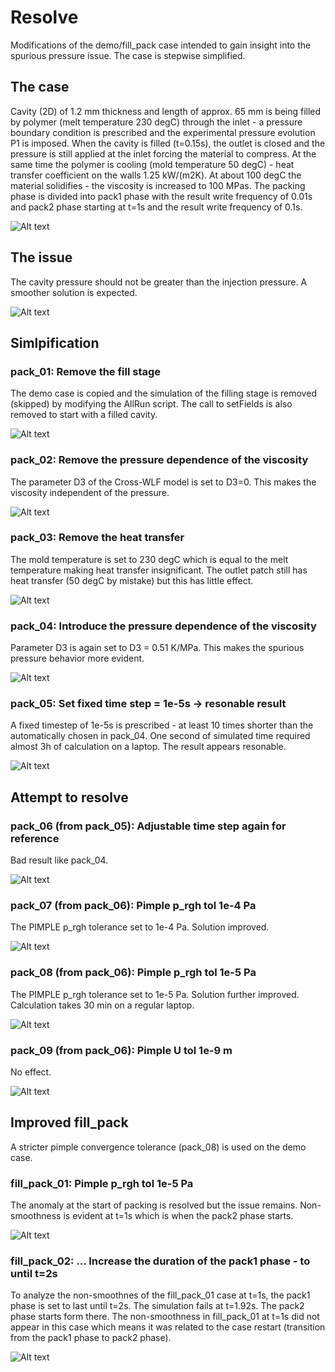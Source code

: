 # Resolve
Modifications of the demo/fill\_pack case intended to gain insight into the spurious pressure issue.
The case is stepwise simplified.

## The case
Cavity (2D) of 1.2 mm thickness and length of approx. 65 mm is being filled by polymer (melt temperature 230 degC) through the inlet - a pressure
boundary condition is prescribed and the experimental pressure evolution P1 is imposed.
When the cavity is filled (t=0.15s), the outlet is closed and the pressure is still applied at the inlet forcing the
material to compress.
At the same time the polymer is cooling (mold temperature 50 degC) -
heat transfer coefficient on the walls 1.25 kW/(m2K).
At about 100 degC the material solidifies - the viscosity is increased to 100 MPas.
The packing phase is divided into pack1 phase with the result write frequency of 0.01s and pack2 phase starting at t=1s and the
result write frequency of 0.1s.

![Alt text](fill_pack_geom.png)

## The issue
The cavity pressure should not be greater than the injection pressure.
A smoother solution is expected.

![Alt text](fill_pack_00/plot0.png)

## Simlpification 

### pack\_01: Remove the fill stage
The demo case is copied and the simulation of the filling stage is removed (skipped) by modifying the AllRun script. The call to
setFields is also removed to start with a filled cavity.

![Alt text](pack_01/plot0.png)

### pack\_02: Remove the pressure dependence of the viscosity
The parameter D3 of the Cross-WLF model is set to D3=0.
This makes the viscosity independent of the pressure.

![Alt text](pack_02/plot0.png)

### pack\_03: Remove the heat transfer
The mold temperature is set to 230 degC which is equal to the melt temperature making heat transfer insignificant.
The outlet patch still has heat transfer (50 degC by mistake) but this has little effect.

![Alt text](pack_03/plot0.png)

### pack\_04: Introduce the pressure dependence of the viscosity
Parameter D3 is again set to D3 = 0.51 K/MPa.
This makes the spurious pressure behavior more evident.

![Alt text](pack_04/plot0.png)

### pack\_05: Set fixed time step = 1e-5s -> resonable result
A fixed timestep of 1e-5s is prescribed - at least 10 times shorter than the automatically chosen in pack\_04.
One second of simulated time required almost 3h of calculation on a laptop. The
result appears resonable.

![Alt text](pack_05/plot0.png)

## Attempt to resolve

### pack\_06 (from pack\_05): Adjustable time step again for reference
Bad result like pack\_04.

![Alt text](pack_06/plot0.png)

### pack\_07 (from pack\_06): Pimple p\_rgh tol 1e-4 Pa
The PIMPLE p\_rgh tolerance set to 1e-4 Pa. Solution improved.  

![Alt text](pack_07/plot0.png)

### pack\_08 (from pack\_06): Pimple p\_rgh tol 1e-5 Pa
The PIMPLE p\_rgh tolerance set to 1e-5 Pa. 
Solution further improved. 
Calculation takes 30 min on a regular laptop.

![Alt text](pack_08/plot0.png)

### pack\_09 (from pack\_06): Pimple U tol 1e-9 m
No effect.

![Alt text](pack_09/plot0.png)

## Improved fill\_pack

A stricter pimple convergence tolerance (pack\_08) is used on the demo case.

### fill\_pack\_01: Pimple p\_rgh tol 1e-5 Pa
The anomaly at the start of packing is resolved but the issue remains.
Non-smoothness is evident at t=1s which is when the pack2 phase starts.

![Alt text](fill\_pack_01/plot0.png)

### fill\_pack\_02: ... Increase the duration of the pack1 phase - to until t=2s
To analyze the non-smoothnes of the fill\_pack\_01 case at t=1s,
the pack1 phase is set to last until t=2s.
The simulation fails at t=1.92s.
The pack2 phase starts form there.
The non-smoothness in fill\_pack\_01 at t=1s did not appear in this case which means it was related to the case restart (transition
from the pack1 phase to pack2 phase).

![Alt text](fill\_pack_02/plot0.png)

